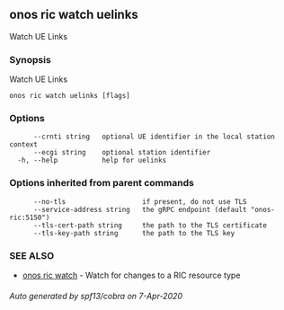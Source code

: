 ## onos ric watch uelinks

Watch UE Links

### Synopsis

Watch UE Links

```
onos ric watch uelinks [flags]
```

### Options

```
      --crnti string   optional UE identifier in the local station context
      --ecgi string    optional station identifier
  -h, --help           help for uelinks
```

### Options inherited from parent commands

```
      --no-tls                   if present, do not use TLS
      --service-address string   the gRPC endpoint (default "onos-ric:5150")
      --tls-cert-path string     the path to the TLS certificate
      --tls-key-path string      the path to the TLS key
```

### SEE ALSO

* [onos ric watch](onos_ric_watch.md)	 - Watch for changes to a RIC resource type

###### Auto generated by spf13/cobra on 7-Apr-2020
